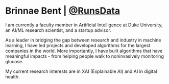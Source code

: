 # Brinnae Bent | [@RunsData](https://runsdata.org)

I am currently a faculty member in Artificial Intelligence at Duke University, an AI/ML research scientist, and a startup advisor.

As a leader in bridging the gap between research and industry in machine learning, I have led projects and developed algorithms for the largest companies in the world. More importantly, I have built algorithms that have meaningful impacts - from helping people walk to noninvasively monitoring glucose.

My current research interests are in XAI (Explainable AI) and AI in digital health. 
